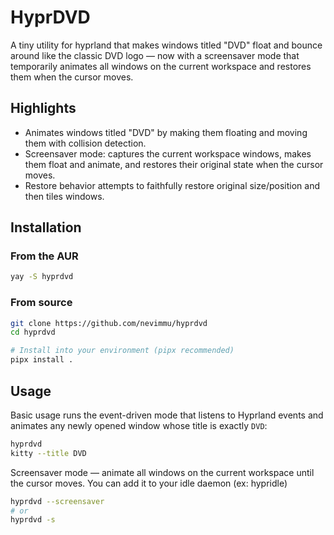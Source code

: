 # HyprDVD

A tiny utility for hyprland that makes windows titled "DVD" float and bounce around like the classic DVD logo — now with a screensaver mode that temporarily animates all windows on the current workspace and restores them when the cursor moves.

## Highlights

- Animates windows titled "DVD" by making them floating and moving them with collision detection.
- Screensaver mode: captures the current workspace windows, makes them float and animate, and restores their original state when the cursor moves.
- Restore behavior attempts to faithfully restore original size/position and then tiles windows.


## Installation

### From the AUR
```bash
yay -S hyprdvd
```

### From source
```bash
git clone https://github.com/nevimmu/hyprdvd
cd hyprdvd

# Install into your environment (pipx recommended)
pipx install .
```

## Usage

Basic usage runs the event-driven mode that listens to Hyprland events and animates any newly opened window whose title is exactly `DVD`:

```bash
hyprdvd
kitty --title DVD
```

Screensaver mode — animate all windows on the current workspace until the cursor moves. You can add it to your idle daemon (ex: hypridle)

```bash
hyprdvd --screensaver
# or
hyprdvd -s
```
